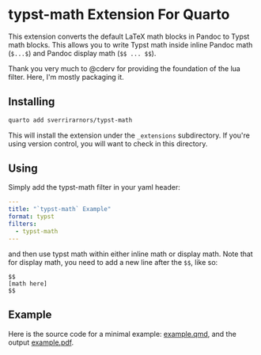 # typst-math Extension For Quarto

This extension converts the default LaTeX math blocks in Pandoc to Typst math blocks. This allows you to write Typst math inside inline Pandoc math (`$...$`) and Pandoc display math (`$$ ... $$`).

Thank you very much to @cderv for providing the foundation of the lua filter. Here, I'm mostly packaging it.

## Installing

```bash
quarto add sverrirarnors/typst-math
```

This will install the extension under the `_extensions` subdirectory.
If you're using version control, you will want to check in this directory.

## Using

Simply add the typst-math filter in your yaml header:

```yaml
---
title: "`typst-math` Example"
format: typst
filters:
  - typst-math
---
```

and then use typst math within either inline math or display math. Note that for display math, you need to add a new line after the `$$`, like so:

```
$$
[math here]
$$
```

## Example

Here is the source code for a minimal example: [example.qmd](example.qmd), and the output [example.pdf](example.pdf).
